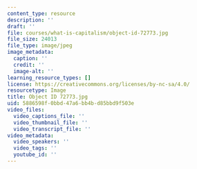 ```yaml
---
content_type: resource
description: ''
draft: ''
file: courses/what-is-capitalism/object-id-72773.jpg
file_size: 24013
file_type: image/jpeg
image_metadata:
  caption: ''
  credit: ''
  image-alt: ''
learning_resource_types: []
license: https://creativecommons.org/licenses/by-nc-sa/4.0/
resourcetype: Image
title: Object ID 72773.jpg
uid: 5886598f-0bbd-47a6-bb4b-d85bbd9f503e
video_files:
  video_captions_file: ''
  video_thumbnail_file: ''
  video_transcript_file: ''
video_metadata:
  video_speakers: ''
  video_tags: ''
  youtube_id: ''
---
```


